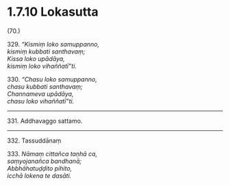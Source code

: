 

# 1.7.10 Lokasutta




(70.)

329\. _“Kismiṃ loko samuppanno,_  
_kismiṃ kubbati santhavaṃ;_  
_Kissa loko upādāya,_  
_kismiṃ loko vihaññatī”ti._  


330\. _“Chasu loko samuppanno,_  
_chasu kubbati santhavaṃ;_  
_Channameva upādāya,_  
_chasu loko vihaññatī”ti._  


---

331\. Addhavaggo sattamo.



---

332\. Tassuddānaṃ



333\. _Nāmaṃ cittañca taṇhā ca,_  
_saṃyojanañca bandhanā;_  
_Abbhāhatuḍḍito pihito,_  
_icchā lokena te dasāti._  




